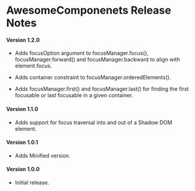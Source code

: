 # AwesomeComponenets Release Notes

#### **Version 1.2.0**

 - Adds focusOption argument to focusManager.focus(), focusManager.forward() and focusManager.backward to align with element.focus.

 - Adds container constraint to focusManager.orderedElements().

 - Adds focusManager.first() and focusManager.last() for finding the first focusable or last focusable in a given container.

#### **Version 1.1.0**

 - Adds support for focus traversal into and out of a Shadow DOM element.

#### **Version 1.0.1**

 - Adds Minified version.

#### **Version 1.0.0**

 - Initial release.

